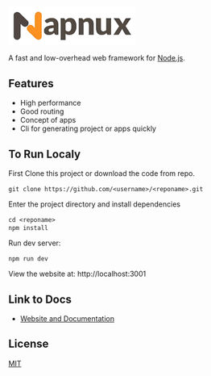 <img src="https://github.com/Ekbal41/napnux/blob/main/napnux.png" width=50% height=50%>

A fast and low-overhead web framework for [Node.js](http://nodejs.org).

## Features

- High performance
- Good routing
- Concept of apps
- Cli for generating project or apps quickly

## To Run Localy

First Clone this project or download the code from repo.

```console
git clone https://github.com/<username>/<reponame>.git

```

Enter the project directory and install dependencies

```console
cd <reponame>
npm install
```

Run dev server:

```console
npm run dev
```

View the website at: http://localhost:3001

## Link to Docs

- [Website and Documentation](https://napnux.vercel.app/)

## License

[MIT](LICENSE)
